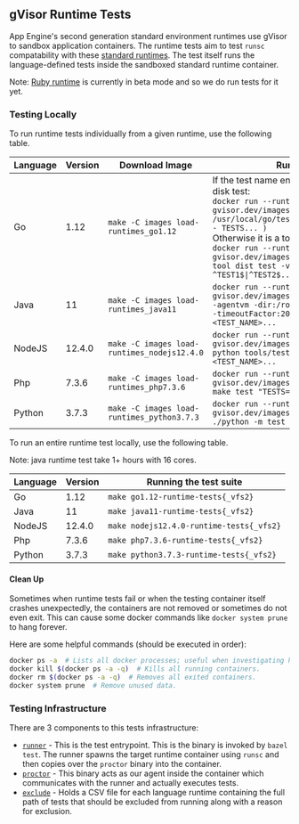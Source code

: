 ## gVisor Runtime Tests

App Engine's second generation standard environment runtimes use gVisor to
sandbox application containers. The runtime tests aim to test `runsc`
compatability with these
[standard runtimes](https://cloud.google.com/appengine/docs/standard/runtimes).
The test itself runs the language-defined tests inside the sandboxed standard
runtime container.

Note: [Ruby runtime](https://cloud.google.com/appengine/docs/standard/ruby) is
currently in beta mode and so we do run tests for it yet.

### Testing Locally

To run runtime tests individually from a given runtime, use the following table.

Language | Version | Download Image                              | Run Test(s)
-------- | ------- | ------------------------------------------- | -----------
Go       | 1.12    | `make -C images load-runtimes_go1.12`       | If the test name ends with `.go`, it is an on-disk test: <br> `docker run --runtime=runsc -it gvisor.dev/images/runtimes/go1.12 ( cd /usr/local/go/test ; go run run.go -v -- TESTS... )` <br> Otherwise it is a tool test: <br> `docker run --runtime=runsc -it gvisor.dev/images/runtimes/go1.12 go tool dist test -v -no-rebuild ^TEST1$\|^TEST2$...`
Java     | 11      | `make -C images load-runtimes_java11`       | `docker run --runtime=runsc -it gvisor.dev/images/runtimes/java11 jtreg -agentvm -dir:/root/test/jdk -noreport -timeoutFactor:20 -verbose:summary <TEST_NAME>...`
NodeJS   | 12.4.0  | `make -C images load-runtimes_nodejs12.4.0` | `docker run --runtime=runsc -it gvisor.dev/images/runtimes/nodejs12.4.0 python tools/test.py --timeout=180 <TEST_NAME>...`
Php      | 7.3.6   | `make -C images load-runtimes_php7.3.6`     | `docker run --runtime=runsc -it gvisor.dev/images/runtimes/php7.3.6 make test "TESTS=<TEST_NAME>..."`
Python   | 3.7.3   | `make -C images load-runtimes_python3.7.3`  | `docker run --runtime=runsc -it gvisor.dev/images/runtimes/python3.7.3 ./python -m test <TEST_NAME>...`

To run an entire runtime test locally, use the following table.

Note: java runtime test take 1+ hours with 16 cores.

Language | Version | Running the test suite
-------- | ------- | ----------------------------------------
Go       | 1.12    | `make go1.12-runtime-tests{_vfs2}`
Java     | 11      | `make java11-runtime-tests{_vfs2}`
NodeJS   | 12.4.0  | `make nodejs12.4.0-runtime-tests{_vfs2}`
Php      | 7.3.6   | `make php7.3.6-runtime-tests{_vfs2}`
Python   | 3.7.3   | `make python3.7.3-runtime-tests{_vfs2}`

#### Clean Up

Sometimes when runtime tests fail or when the testing container itself crashes
unexpectedly, the containers are not removed or sometimes do not even exit. This
can cause some docker commands like `docker system prune` to hang forever.

Here are some helpful commands (should be executed in order):

```bash
docker ps -a  # Lists all docker processes; useful when investigating hanging containers.
docker kill $(docker ps -a -q)  # Kills all running containers.
docker rm $(docker ps -a -q)  # Removes all exited containers.
docker system prune  # Remove unused data.
```

### Testing Infrastructure

There are 3 components to this tests infrastructure:

-   [`runner`](runner) - This is the test entrypoint. This is the binary is
    invoked by `bazel test`. The runner spawns the target runtime container
    using `runsc` and then copies over the `proctor` binary into the container.
-   [`proctor`](proctor) - This binary acts as our agent inside the container
    which communicates with the runner and actually executes tests.
-   [`exclude`](exclude) - Holds a CSV file for each language runtime containing
    the full path of tests that should be excluded from running along with a
    reason for exclusion.
